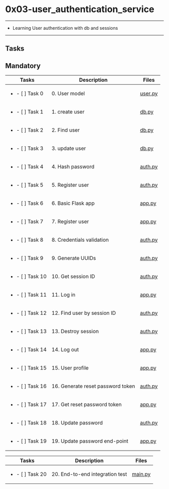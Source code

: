# 0x03-user_authentication_service

---

* Learning User authentication with db and sessions

---

## Tasks

## Mandatory

| Tasks | Description | Files |
| ----- | ----- | ----- |
| <ul><li> - [ ] Task 0 </li></ul> | 0. User model | [user.py](user.py) |
| <ul><li> - [ ] Task 1 </li></ul> | 1. create user | [db.py](db.py) |
| <ul><li> - [ ] Task 2 </li></ul> | 2. Find user | [db.py](db.py) |
| <ul><li> - [ ] Task 3 </li></ul> | 3. update user | [db.py](db.py) |
| <ul><li> - [ ] Task 4 </li></ul> | 4. Hash password | [auth.py](auth.py) |
| <ul><li> - [ ] Task 5 </li></ul> | 5. Register user | [auth.py](auth.py) |
| <ul><li> - [ ] Task 6 </li></ul> | 6. Basic Flask app | [app.py](app.py) |
| <ul><li> - [ ] Task 7 </li></ul> | 7. Register user | [app.py](app.py) |
| <ul><li> - [ ] Task 8 </li></ul> | 8. Credentials validation | [auth.py](auth.py) |
| <ul><li> - [ ] Task 9 </li></ul> | 9. Generate UUIDs | [auth.py](auth.py) |
| <ul><li> - [ ] Task 10 </li></ul> | 10. Get session ID | [auth.py](auth.py) |
| <ul><li> - [ ] Task 11 </li></ul> | 11. Log in | [app.py](app.py) |
| <ul><li> - [ ] Task 12 </li></ul> | 12. Find user by session ID | [auth.py](auth.py) |
| <ul><li> - [ ] Task 13 </li></ul> | 13. Destroy session | [auth.py](auth.py) |
| <ul><li> - [ ] Task 14 </li></ul> | 14. Log out | [app.py](app.py) |
| <ul><li> - [ ] Task 15 </li></ul> | 15. User profile | [app.py](app.py) |
| <ul><li> - [ ] Task 16 </li></ul> | 16. Generate reset password token | [auth.py](auth.py) |
| <ul><li> - [ ] Task 17 </li></ul> | 17. Get reset password token | [app.py](app.py) |
| <ul><li> - [ ] Task 18 </li></ul> | 18. Update password | [auth.py](auth.py) |
| <ul><li> - [ ] Task 19 </li></ul> | 19. Update password end-point | [app.py](app.py) |

| Tasks | Description | Files |
| ----- | ----- | ----- |
| <ul><li> - [ ] Task 20 </li></ul> | 20. End-to-end integration test | [main.py](main.py) |
